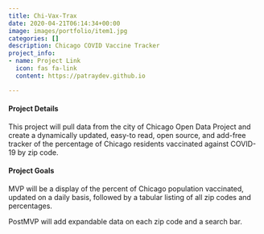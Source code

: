 ```yaml
---
title: Chi-Vax-Trax
date: 2020-04-21T06:14:34+00:00
image: images/portfolio/item1.jpg
categories: []
description: Chicago COVID Vaccine Tracker
project_info:
- name: Project Link
  icon: fas fa-link
  content: https://patraydev.github.io

---
```

#### Project Details

This project will pull data from the city of Chicago Open Data Project and create a dynamically updated, easy-to read, open source, and add-free tracker of the percentage of Chicago residents vaccinated against COVID-19 by zip code.

#### Project Goals

MVP will be a display of the percent of Chicago population vaccinated, updated on a daily basis, followed by a tabular listing of all zip codes and percentages.

PostMVP will add expandable data on each zip code and a search bar.
